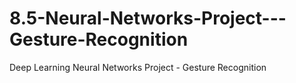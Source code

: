# 8.5-Neural-Networks-Project---Gesture-Recognition
Deep Learning Neural Networks Project - Gesture Recognition
